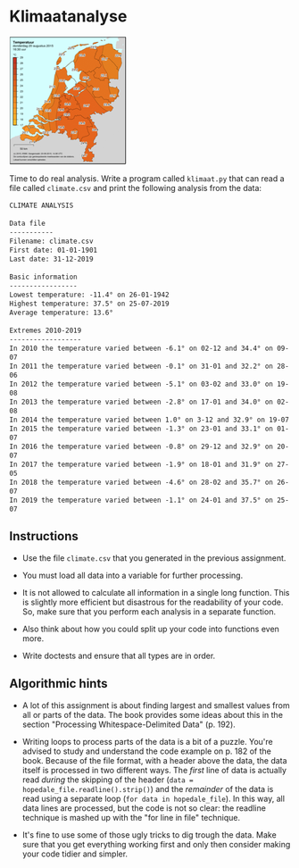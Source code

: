 # Klimaatanalyse

![](../eca2csv/temperature.png)

Time to do real analysis. Write a program called `klimaat.py` that can read a file called `climate.csv` and print the following analysis from the data:

    CLIMATE ANALYSIS

    Data file
    -----------
    Filename: climate.csv
    First date: 01-01-1901
    Last date: 31-12-2019

    Basic information
    -----------------
    Lowest temperature: -11.4° on 26-01-1942
    Highest temperature: 37.5° on 25-07-2019
    Average temperature: 13.6°

    Extremes 2010-2019
    ------------------
    In 2010 the temperature varied between -6.1° on 02-12 and 34.4° on 09-07
    In 2011 the temperature varied between -0.1° on 31-01 and 32.2° on 28-06
    In 2012 the temperature varied between -5.1° on 03-02 and 33.0° on 19-08
    In 2013 the temperature varied between -2.8° on 17-01 and 34.0° on 02-08
    In 2014 the temperature varied between 1.0° on 3-12 and 32.9° on 19-07
    In 2015 the temperature varied between -1.3° on 23-01 and 33.1° on 01-07
    In 2016 the temperature varied between -0.8° on 29-12 and 32.9° on 20-07
    In 2017 the temperature varied between -1.9° on 18-01 and 31.9° on 27-05
    In 2018 the temperature varied between -4.6° on 28-02 and 35.7° on 26-07
    In 2019 the temperature varied between -1.1° on 24-01 and 37.5° on 25-07

## Instructions

- Use the file `climate.csv` that you generated in the previous assignment.

- You must load all data into a variable for further processing.

- It is not allowed to calculate all information in a single long function. This is slightly more efficient but disastrous for the readability of your code. So, make sure that you perform each analysis in a separate function.

- Also think about how you could split up your code into functions even more.

- Write doctests and ensure that all types are in order.

## Algorithmic hints

- A lot of this assignment is about finding largest and smallest values from all or parts of the data. The book provides some ideas about this in the section "Processing Whitespace-Delimited Data" (p. 192).

- Writing loops to process parts of the data is a bit of a puzzle. You're advised to study and understand the code example on p. 182 of the book. Because of the file format, with a header above the data, the data itself is processed in two different ways. The *first* line of data is actually read *during* the skipping of the header (`data = hopedale_file.readline().strip()`) and the *remainder* of the data is read using a separate loop (`for data in hopedale_file`). In this way, all data lines are processed, but the code is not so clear: the readline technique is mashed up with the "for line in file" technique.

- It's fine to use some of those ugly tricks to dig trough the data. Make sure that you get everything working first and only then consider making your code tidier and simpler.
